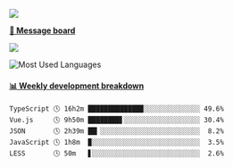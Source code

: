 [![](https://count.getloli.com/get/@SmaIIstars.github.readme)](https://count.getloli.com/)


[**💬 Message board**](https://chat.getloli.com/room/@SmaIIstars.github)

[![](https://chat.getloli.com/room/@SmaIIstars.github/svg?width=600&height=100&limit=20&theme=light&fontSize=14)](https://chat.getloli.com/room/@SmaIIstars.github)


![Most Used Languages](https://github-readme-stats.vercel.app/api/top-langs/?username=SmaIIstars&theme=dark&layout=compact)

<!-- waka-box start -->
#### <a href="https://gist.github.com/e31f5e1b7a15ee54e2fc8fca68aa5e2b" target="_blank">📊 Weekly development breakdown</a>
```text
TypeScript 🕓 16h2m █████████████▉░░░░░░░░░░░░░░ 49.6%
Vue.js     🕓 9h50m ████████▌░░░░░░░░░░░░░░░░░░░ 30.4%
JSON       🕓 2h39m ██▎░░░░░░░░░░░░░░░░░░░░░░░░░  8.2%
JavaScript 🕓 1h8m  ▉░░░░░░░░░░░░░░░░░░░░░░░░░░░  3.5%
LESS       🕓 50m   ▋░░░░░░░░░░░░░░░░░░░░░░░░░░░  2.6%
```
<!-- Powered by https://github.com/YouEclipse/waka-box-go . -->
<!-- waka-box end -->
